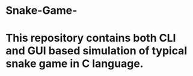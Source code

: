 # Snake-Game-
# This repository contains both CLI and GUI based simulation of typical snake game in C language.
